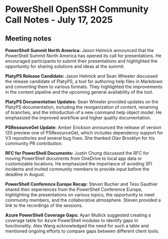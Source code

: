 # PowerShell OpenSSH Community Call Notes - July 17, 2025

## Meeting notes

**PowerShell Summit North America:** Jason Helmick announced that the PowerShell Summit North America has opened its call for presentations. He encouraged participants to submit their presentations and highlighted the opportunity for sharing solutions and ideas at the summit.

**PlatyPS Release Candidate:** Jason Helmick and Sean Wheeler discussed the release candidate of PlatyPS, a tool for authoring help files in Markdown and converting them to various formats. They highlighted the improvements in the content pipeline and the upcoming general availability of the tool.

**PlatyPS Documentation Updates:** Sean Wheeler provided updates on the PlatyPS documentation, including the reorganization of content, renaming of branches, and the introduction of a new command help object model. He emphasized the improved workflow and higher quality documentation.

**PSResourceGet Update:** Amber Erickson announced the release of version 120 preview one of PSResourceGet, which includes dependency support for V3 repositories and several bug fixes. She thanked Olav Brooklyn for his community PR contribution.

**RFC for PowerShell Documents:** Justin Chung discussed the RFC for moving PowerShell documents from OneDrive to local app data or customizable locations. He emphasized the importance of avoiding SFI incidents and invited community members to provide input before the deadline in August.

**PowerShell Conference Europe Recap:** Steven Bucher and Tess Gauthier shared their experiences from the PowerShell Conference Europe, highlighting the presentations on various topics, the opportunity to meet community members, and the collaborative atmosphere. Steven provided a link to the recordings of the sessions.

**Azure PowerShell Coverage Gaps:** Ayan Mullick suggested creating a coverage table for Azure PowerShell modules to identify gaps in functionality. Alex Wang acknowledged the need for such a table and mentioned ongoing efforts to compare gaps between different client tools.
